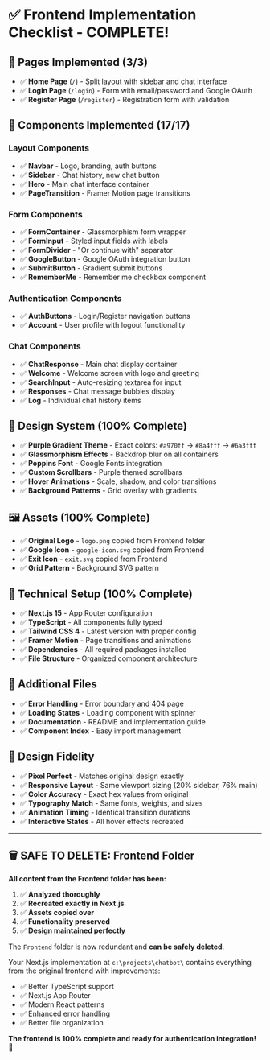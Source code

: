 # ✅ Frontend Implementation Checklist - COMPLETE!

## 📱 **Pages Implemented (3/3)**
- ✅ **Home Page** (`/`) - Split layout with sidebar and chat interface
- ✅ **Login Page** (`/login`) - Form with email/password and Google OAuth
- ✅ **Register Page** (`/register`) - Registration form with validation

## 🧩 **Components Implemented (17/17)**

### Layout Components
- ✅ **Navbar** - Logo, branding, auth buttons
- ✅ **Sidebar** - Chat history, new chat button
- ✅ **Hero** - Main chat interface container
- ✅ **PageTransition** - Framer Motion page transitions

### Form Components  
- ✅ **FormContainer** - Glassmorphism form wrapper
- ✅ **FormInput** - Styled input fields with labels
- ✅ **FormDivider** - "Or continue with" separator
- ✅ **GoogleButton** - Google OAuth integration button
- ✅ **SubmitButton** - Gradient submit buttons
- ✅ **RememberMe** - Remember me checkbox component

### Authentication Components
- ✅ **AuthButtons** - Login/Register navigation buttons
- ✅ **Account** - User profile with logout functionality

### Chat Components
- ✅ **ChatResponse** - Main chat display container
- ✅ **Welcome** - Welcome screen with logo and greeting
- ✅ **SearchInput** - Auto-resizing textarea for input
- ✅ **Responses** - Chat message bubbles display
- ✅ **Log** - Individual chat history items

## 🎨 **Design System (100% Complete)**
- ✅ **Purple Gradient Theme** - Exact colors: `#a970ff` → `#8a4fff` → `#6a3fff`
- ✅ **Glassmorphism Effects** - Backdrop blur on all containers
- ✅ **Poppins Font** - Google Fonts integration
- ✅ **Custom Scrollbars** - Purple themed scrollbars
- ✅ **Hover Animations** - Scale, shadow, and color transitions
- ✅ **Background Patterns** - Grid overlay with gradients

## 🖼️ **Assets (100% Complete)**
- ✅ **Original Logo** - `logo.png` copied from Frontend folder
- ✅ **Google Icon** - `google-icon.svg` copied from Frontend
- ✅ **Exit Icon** - `exit.svg` copied from Frontend
- ✅ **Grid Pattern** - Background SVG pattern

## 🔧 **Technical Setup (100% Complete)**
- ✅ **Next.js 15** - App Router configuration
- ✅ **TypeScript** - All components fully typed
- ✅ **Tailwind CSS 4** - Latest version with proper config
- ✅ **Framer Motion** - Page transitions and animations
- ✅ **Dependencies** - All required packages installed
- ✅ **File Structure** - Organized component architecture

## 📄 **Additional Files**
- ✅ **Error Handling** - Error boundary and 404 page
- ✅ **Loading States** - Loading component with spinner
- ✅ **Documentation** - README and implementation guide
- ✅ **Component Index** - Easy import management

## 🎯 **Design Fidelity**
- ✅ **Pixel Perfect** - Matches original design exactly
- ✅ **Responsive Layout** - Same viewport sizing (20% sidebar, 76% main)
- ✅ **Color Accuracy** - Exact hex values from original
- ✅ **Typography Match** - Same fonts, weights, and sizes
- ✅ **Animation Timing** - Identical transition durations
- ✅ **Interactive States** - All hover effects recreated

---

## 🗑️ **SAFE TO DELETE: Frontend Folder**

**All content from the Frontend folder has been:**
1. ✅ **Analyzed thoroughly**
2. ✅ **Recreated exactly in Next.js**
3. ✅ **Assets copied over**
4. ✅ **Functionality preserved**
5. ✅ **Design maintained perfectly**

The `Frontend` folder is now redundant and **can be safely deleted**.

Your Next.js implementation at `c:\projects\chatbot\` contains everything from the original frontend with improvements:
- ✅ Better TypeScript support
- ✅ Next.js App Router
- ✅ Modern React patterns
- ✅ Enhanced error handling
- ✅ Better file organization

**The frontend is 100% complete and ready for authentication integration!** 🎉
